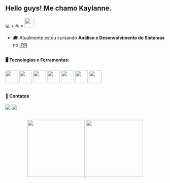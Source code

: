 ## Hello guys! Me chamo Kaylanne.

 💻 + ☕ = <img src="https://media.giphy.com/media/WUlplcMpOCEmTGBtBW/giphy.gif" width="30">
 
- 🎓 Atualmente estou cursando **Análise e Desenvolvimento de Sistemas** no [IFPI](https://www.ifpi.edu.br/teresinacentral)

##

#### 🖥️ Tecnologias e Ferramentas:

<div style= "display: inline">
  <img width='40' height='40' src="https://cdn.jsdelivr.net/gh/devicons/devicon/icons/javascript/javascript-original.svg"/>
  <img width='40' height='40' src="https://cdn.jsdelivr.net/gh/devicons/devicon/icons/postgresql/postgresql-original.svg"/>
  <img width='40' height='40' src="https://cdn.jsdelivr.net/gh/devicons/devicon/icons/css3/css3-original.svg" />
  <img width='40' height='40' src="https://cdn.jsdelivr.net/gh/devicons/devicon/icons/html5/html5-original.svg" />    
  <img width='40' height='40' src="https://cdn.jsdelivr.net/gh/devicons/devicon/icons/mysql/mysql-plain.svg" />
  <img width='40' height='40' src="https://cdn.jsdelivr.net/gh/devicons/devicon/icons/typescript/typescript-original.svg" />
  <img width='40' height='40' src="https://cdn.jsdelivr.net/gh/devicons/devicon/icons/latex/latex-original.svg" />
  <!--<img width='40' height='40' src="https://cdn.jsdelivr.net/gh/devicons/devicon/icons/python/python-original.svg" />
  <img width='40' height='40' src="https://cdn.jsdelivr.net/gh/devicons/devicon/icons/kotlin/kotlin-original.svg" />
  <img width='40' height='40' src="https://cdn.jsdelivr.net/gh/devicons/devicon/icons/arduino/arduino-original.svg" />-->
</div>

##

#### 💬 Contatos
<div style= "display: inline">
  <a href= "https://www.linkedin.com/in/kaylanne-santos-705ab9267/"><img src="https://img.shields.io/badge/linkedin-%230077B5.svg?style=for-the-badge&logo=linkedin&logoColor=white"></a>
  <a href = "mailto:contato@mendeskaylanne1@gmail.com"><img loading="lazy" src="https://img.shields.io/badge/Gmail-D14836?style=for-the-badge&logo=gmail&logoColor=white" target="_blank"></a>
</div>
  
##

<p align="center">
<a href="https://github.com/KaylanneSantos">
  <img height="180em" src="https://github-readme-stats-eight-theta.vercel.app/api?username=KaylanneSantos&show_icons=true&theme=algolia&include_all_commits=true&count_private=true"/>
  <img height="180em" src="https://github-readme-stats-eight-theta.vercel.app/api/top-langs/?username=KaylanneSantos&layout=compact&langs_count=8&theme=algolia"/>
</a>
</p>


